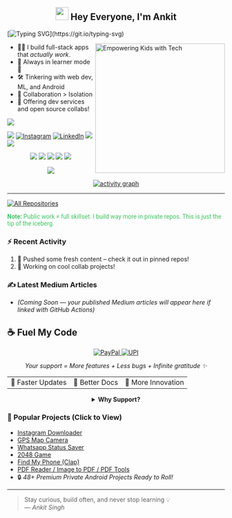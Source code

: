 <h2 align="center"><img src="https://emojis.slackmojis.com/emojis/images/1531849430/4246/blob-sunglasses.gif?1531849430" width="30"/> Hey Everyone, I'm Ankit</h2>

<p align="center">

[![Typing SVG](https://readme-typing-svg.demolab.com?font=Roboto,sans-serif&size=40&pause=1000&color=40c463&center=true&vCenter=true&random=false&width=1200&lines=%F0%9F%92%BB+%22Crafting+Code%2C+Building+Dreams%22;+%F0%9F%92%BB+Welcome+to+My+GitHub+Universe!)](https://git.io/typing-svg)

</p>

<img align="right" alt="Empowering Kids with Tech" width="300" src="https://raw.githubusercontent.com/AnkitSingh1827/Ankitsingh1827/main/_Empowering%20Kids%20with%20Social%20Tech%20%26%20Robotics_%20The%20Future%20of%20Learning%20%F0%9F%9A%80%F0%9F%A4%96_.jpeg">


- 👨‍💻 I build full-stack apps that *actually work*.
- 📖 Always in learner mode 🚀
- 🛠️ Tinkering with web dev, ML, and Android
- 👥 Collaboration > Isolation
- 🔧 Offering dev services and open source collabs!

<div align="start">

  ![](https://komarev.com/ghpvc/?username=AnkitSingh1827&style=flat&color=brightgreen)

</div>

<div align="start">

<a href="mailto:yourmail@example.com"><img src="https://img.shields.io/badge/Gmail-EA4335.svg?logo=Gmail&logoColor=white"></a>
[![Instagram](https://img.shields.io/badge/Instagram-%23E4405F.svg?logo=Instagram&logoColor=white)](https://instagram.com/yourhandle)
[![LinkedIn](https://img.shields.io/badge/LinkedIn-%230077B5.svg?logo=linkedin&logoColor=white)](https://www.linkedin.com/in/yourlinkedin/)
<a href="https://t.me/yourtelegram" target="_blank"><img src="https://img.shields.io/badge/Telegram-26A5E4.svg?logo=Telegram&logoColor=white"></a>
<a href="https://wa.me/91XXXXXXXXXX/" target="_blank"><img src="https://img.shields.io/badge/WhatsApp-25D366.svg?logo=WhatsApp&logoColor=white"></a>

</div>

<div align="center">

![](http://github-profile-summary-cards.vercel.app/api/cards/profile-details?username=AnkitSingh1827&theme=github_dark)
![](http://github-profile-summary-cards.vercel.app/api/cards/stats?username=AnkitSingh1827&theme=github_dark)
![](http://github-profile-summary-cards.vercel.app/api/cards/productive-time?username=AnkitSingh1827&theme=github_dark&utcOffset=8)
![](http://github-profile-summary-cards.vercel.app/api/cards/repos-per-language?username=AnkitSingh1827&theme=github_dark)
![](http://github-profile-summary-cards.vercel.app/api/cards/most-commit-language?username=AnkitSingh1827&theme=github_dark)

<p align="center">
  <img src="https://github-profile-trophy.vercel.app/?username=AnkitSingh1827&theme=onedark&column=-1&title=Repositories,Stars,Commits,Followers,PullRequest,MultipleLang&margin-w=10" />
</p>

[![activity graph](https://github-readme-activity-graph.vercel.app/graph?username=AnkitSingh1827&bg_color=0d1117&color=ffffff&line=40c463&point=fff7e0&area=true&hide_border=true)](https://github.com/AnkitSingh1827/github-readme-activity-graph)

</div>

---

<p align="left">
<a href="https://github.com/AnkitSingh1827?tab=repositories&sort=stargazers"><img alt="All Repositories" title="All Repositories" src="https://custom-icon-badges.demolab.com/badge/-Click%20Here%20For%20All%20My%20Repos-1F222E?style=for-the-badge&logoColor=white&logo=repo"/></a>

<span style="color:#40c463; font-family: Roboto, sans-serif;"><b>Note:</b> Public work ≠ full skillset. I build way more in private repos. This is just the tip of the iceberg.</span>  
</p>

### ⚡ Recent Activity

<!--START_SECTION:activity-->
<!-- Replace with your actual activity tracking or use GitHub Actions -->
1. 🚀 Pushed some fresh content – check it out in pinned repos!
2. 💬 Working on cool collab projects!
<!--END_SECTION:activity-->

### ✍️ Latest Medium Articles
<!-- ARTICLES:START -->
- *(Coming Soon — your published Medium articles will appear here if linked with GitHub Actions)*
<!-- ARTICLES:END -->

## ☕ Fuel My Code

<div align="center">
  <a href="https://www.paypal.com/paypalme/yourpaypal">
    <img src="https://img.shields.io/badge/Support_My_Work-00457C?style=for-the-badge&logo=paypal&logoColor=white" alt="PayPal"/>
  </a>
   <a href="https://github.com/AnkitSingh1827/AnkitSingh1827/blob/main/donate/upi_scan.jpg?raw=true">
    <img src="https://img.shields.io/badge/Support_via_UPI-4CAF50?style=for-the-badge&logo=google-pay&logoColor=white" alt="UPI"/>
  </a>
  <p><i>Your support = More features + Less bugs + Infinite gratitude ✨</i></p>

  <table>
    <tr>
      <td>🚀 Faster Updates</td>
      <td>📘 Better Docs</td>
      <td>🧠 More Innovation</td>
    </tr>
  </table>

  <details>
    <summary><b>Why Support?</b></summary>
    <p>Every little contribution keeps the open-source gears turning. You get better code, I get more caffeine. Everyone wins 🏆</p>
  </details>
</div>

### 📲 Popular Projects (Click to View)

- [Instagram Downloader](https://github.com/AnkitSingh1827/InstagramDownloader)
- [GPS Map Camera](https://github.com/AnkitSingh1827/Gps-Map-Camera-Location-on-Photo)
- [Whatsapp Status Saver](https://github.com/AnkitSingh1827/Whatsapp-Status-Saver)
- [2048 Game](https://github.com/AnkitSingh1827/2048-Charm-Number-Puzzle-Game)
- [Find My Phone (Clap)](https://github.com/AnkitSingh1827/Find-My-Phone-By-Clapping)
- [PDF Reader / Image to PDF / PDF Tools](#)
- 🔒 *48+ Premium Private Android Projects Ready to Roll!*

---

> Stay curious, build often, and never stop learning 💡  
> — *Ankit Singh*


